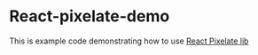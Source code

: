 # React-pixelate-demo

This is example code demonstrating how to use [React Pixelate lib](https://github.com/tonynguyenit18/react-pixelate)
